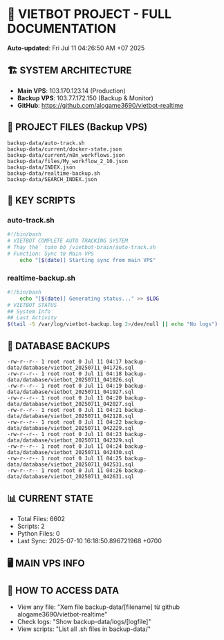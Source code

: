 # 🤖 VIETBOT PROJECT - FULL DOCUMENTATION
**Auto-updated**: Fri Jul 11 04:26:50 AM +07 2025

## 🏗️ SYSTEM ARCHITECTURE
- **Main VPS**: 103.170.123.14 (Production)
- **Backup VPS**: 103.77.172.150 (Backup & Monitor)
- **GitHub**: https://github.com/alogame3690/vietbot-realtime

## 📁 PROJECT FILES (Backup VPS)
```
backup-data/auto-track.sh
backup-data/current/docker-state.json
backup-data/current/n8n_workflows.json
backup-data/files/My_workflow_2_10.json
backup-data/INDEX.json
backup-data/realtime-backup.sh
backup-data/SEARCH_INDEX.json
```

## 🔧 KEY SCRIPTS
### auto-track.sh
```bash
#!/bin/bash
# VIETBOT COMPLETE AUTO TRACKING SYSTEM
# Thay thế toàn bộ /vietbot-brain/auto-track.sh
# Function: Sync từ Main VPS
    echo "[$(date)] Starting sync from main VPS"
```
### realtime-backup.sh
```bash
#!/bin/bash
    echo "[$(date)] Generating status..." >> $LOG
# VIETBOT STATUS
## System Info
## Last Activity
$(tail -5 /var/log/vietbot-backup.log 2>/dev/null || echo "No logs")
```

## 💾 DATABASE BACKUPS
```
-rw-r--r-- 1 root root 0 Jul 11 04:17 backup-data/database/vietbot_20250711_041726.sql
-rw-r--r-- 1 root root 0 Jul 11 04:18 backup-data/database/vietbot_20250711_041826.sql
-rw-r--r-- 1 root root 0 Jul 11 04:19 backup-data/database/vietbot_20250711_041927.sql
-rw-r--r-- 1 root root 0 Jul 11 04:20 backup-data/database/vietbot_20250711_042027.sql
-rw-r--r-- 1 root root 0 Jul 11 04:21 backup-data/database/vietbot_20250711_042128.sql
-rw-r--r-- 1 root root 0 Jul 11 04:22 backup-data/database/vietbot_20250711_042229.sql
-rw-r--r-- 1 root root 0 Jul 11 04:23 backup-data/database/vietbot_20250711_042329.sql
-rw-r--r-- 1 root root 0 Jul 11 04:24 backup-data/database/vietbot_20250711_042430.sql
-rw-r--r-- 1 root root 0 Jul 11 04:25 backup-data/database/vietbot_20250711_042531.sql
-rw-r--r-- 1 root root 0 Jul 11 04:26 backup-data/database/vietbot_20250711_042631.sql
```

## 📊 CURRENT STATE
- Total Files: 6602
- Scripts: 2
- Python Files: 0
- Last Sync: 2025-07-10 16:18:50.896721968 +0700

## 🖥️ MAIN VPS INFO


## 🚨 HOW TO ACCESS DATA
- View any file: "Xem file backup-data/[filename] từ github alogame3690/vietbot-realtime"
- Check logs: "Show backup-data/logs/[logfile]"
- View scripts: "List all .sh files in backup-data/"
